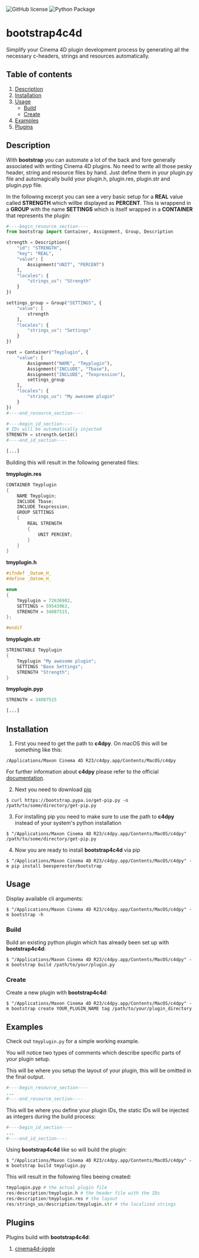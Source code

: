 ![GitHub license](https://img.shields.io/badge/license-MIT-blue.svg) ![Python Package](https://github.com/beesperester/cinema4d-bootstrap/workflows/Python%20Package/badge.svg?branch=main)

# bootstrap4c4d

Simplify your Cinema 4D plugin development process by generating all the necessary c-headers, strings and resources automatically.

## Table of contents
1. [Description](#Description)
1. [Installation](#Installation)
1. [Usage](#Usage)
    - [Build](#Build)
    - [Create](#Create)
1. [Examples](#Examples)
1. [Plugins](#Plugins)

## Description

With **bootstrap** you can automate a lot of the back and fore generally associated with writing Cinema 4D plugins. No need to write all those pesky header, string and resource files by hand. Just define them in your plugin.py file and automagically build your plugin.h, plugin.res, plugin.str and plugin.pyp file.

In the following excerpt you can see a very basic setup for a **REAL** value called **STRENGTH** which willbe displayed as **PERCENT**. This is wrappend in a **GROUP** with the name **SETTINGS** which is itself wrapped in a **CONTAINER** that represents the plugin:

```python
#----begin_resource_section----
from bootstrap import Container, Assignment, Group, Description

strength = Description({
    "id": "STRENGTH",
    "key": "REAL",
    "value": [
        Assignment("UNIT", "PERCENT")
    ],
    "locales": {
        "strings_us": "Strength"
    }
})

settings_group = Group("SETTINGS", {
    "value": [
        strength
    ],
    "locales": {
        "strings_us": "Settings"
    }
})

root = Container("Tmyplugin", {
    "value": [
        Assignment("NAME", "Tmyplugin"),
        Assignment("INCLUDE", "Tbase"),
        Assignment("INCLUDE", "Texpression"),
        settings_group
    ],
    "locales": {
        "strings_us": "My awesome plugin"
    }
})
#----end_resource_section----

#----begin_id_section----
# IDs will be automatically injected
STRENGTH = strength.GetId()
#----end_id_section----

[...]
```

Building this will result in the following generated files:

**tmyplugin.res**
```C++
CONTAINER Tmyplugin
{
    NAME Tmyplugin;
    INCLUDE Tbase;
    INCLUDE Texpression;
    GROUP SETTINGS
    {
        REAL STRENGTH
        {
            UNIT PERCENT;
        }
    }
}
```

**tmyplugin.h**
```C++
#ifndef _Oatom_H_
#define _Oatom_H_

enum
{
    Tmyplugin = 72636982,
    SETTINGS = 59543963,
    STRENGTH = 34087515,
};

#endif
```

**tmyplugin.str**
```C++
STRINGTABLE Tmyplugin
{
    Tmyplugin "My awesome plugin";
    SETTINGS "Base Settings";
    STRENGTH "Strength";
}
```

**tmyplugin.pyp**
```python
STRENGTH = 34087515

[...]
```

## Installation

1. First you need to get the path to **c4dpy**. On macOS this will be something like this:
```
/Applications/Maxon Cinema 4D R23/c4dpy.app/Contents/MacOS/c4dpy
```

For further information about **c4dpy** please refer to the official [documentation](https://developers.maxon.net/docs/Cinema4DPythonSDK/html/manuals/introduction/python_c4dpy.html).

2. Next you need to download [pip](https://pip.pypa.io/en/stable/installing/)
```
$ curl https://bootstrap.pypa.io/get-pip.py -o /path/to/some/directory/get-pip.py
```

3. For installing pip you need to make sure to use the path to **c4dpy** instead of your system's python  installation
```
$ "/Applications/Maxon Cinema 4D R23/c4dpy.app/Contents/MacOS/c4dpy" /path/to/some/directory/get-pip.py
```

4. Now you are ready to install **bootstrap4c4d** via pip
```
$ "/Applications/Maxon Cinema 4D R23/c4dpy.app/Contents/MacOS/c4dpy" -m pip install beesperester/bootstrap
```

## Usage

Display available cli arguments:

```
$ "/Applications/Maxon Cinema 4D R23/c4dpy.app/Contents/MacOS/c4dpy" -m bootstrap -h
```

### Build

Build an existing python plugin which has already been set up with **bootstrap4c4d**:

```
$ "/Applications/Maxon Cinema 4D R23/c4dpy.app/Contents/MacOS/c4dpy" -m bootstrap build /path/to/your/plugin.py
```

### Create

Create a new plugin with **bootstrap4c4d**:

```
$ "/Applications/Maxon Cinema 4D R23/c4dpy.app/Contents/MacOS/c4dpy" -m bootstrap create YOUR_PLUGIN_NAME tag /path/to/your/plugin_directory
```

## Examples

Check out `tmyplugin.py` for a simple working example.

You will notice two types of comments which describe specific parts of your plugin setup.

This will be where you setup the layout of your plugin, this will be omitted in the final output.

```python
#----begin_resource_section----
...
#----end_resource_section----
```

This will be where you define your plugin IDs, the static IDs will be injected as integers during the build process:

```python
#----begin_id_section----
...
#----end_id_section----
```

Using **bootstrap4c4d** like so will build the plugin:

```
$ "/Applications/Maxon Cinema 4D R23/c4dpy.app/Contents/MacOS/c4dpy" -m bootstrap build tmyplugin.py
```

This will result in the following files beeing created:

```python
tmyplugin.pyp # the actual plugin file
res/description/tmyplugin.h # the header file with the IDs
res/description/tmyplugin.res # the layout
res/strings_us/description/tmyplugin.str # the localized strings
```

## Plugins

Plugins build with **bootstrap4c4d**:

1. [cinema4d-jiggle](https://github.com/beesperester/cinema4d-jiggle)
